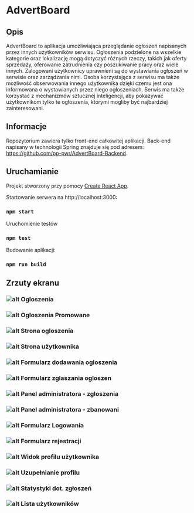 # AdvertBoard
## Opis
AdvertBoard to aplikacja umożliwiająca przeglądanie ogłoszeń napisanych przez innych użytkowników serwisu. Ogłoszenia podzielone na wszelkie kategorie oraz lokalizację mogą dotyczyć różnych rzeczy, takich jak oferty sprzedaży, oferowanie zatrudnienia czy poszukiwanie pracy oraz wiele innych. Zalogowani użytkownicy uprawnieni są do wystawiania ogłoszeń w serwisie oraz zarządzania nimi. Osoba korzystająca z serwisu ma także możliwość obserwowania innego użytkownika dzięki czemu jest ona informowana o wystawianych przez niego ogłoszeniach. Serwis ma także korzystać z mechanizmów sztucznej inteligencji, aby pokazywać użytkownikom tylko te ogłoszenia, którymi mogliby być najbardziej zainteresowani.

## Informacje
Repozytorium zawiera tylko front-end całkowitej aplikacji. Back-end napisany w technologii Spring znajduje się pod adresem: https://github.com/pp-pwr/AdvertBoard-Backend.


## Uruchamianie
Projekt stworzony przy pomocy [Create React App](https://github.com/facebook/create-react-app).

Startowanie serwera na http://localhost:3000:
### `npm start`

Uruchomienie testów
### `npm test`

Budowanie aplikacji:
### `npm run build`

## Zrzuty ekranu

### ![alt Ogloszenia](https://imgur.com/IMrtTxT.png)
### ![alt Ogloszenia Promowane](https://imgur.com/QxCSo8V.png)
### ![alt Strona ogloszenia](https://imgur.com/fbxWoDv.png)
### ![alt Strona użytkownika](https://imgur.com/kOSOafy.png)
### ![alt Formularz dodawania ogloszenia](https://imgur.com/kwFEQYe.png)
### ![alt Formularz zglaszania ogloszen](https://imgur.com/giXFLI1.png)
### ![alt Panel administratora - zgloszenia](https://imgur.com/HPiLDSQ.png)
### ![alt Panel administratora - zbanowani](https://imgur.com/S8nd67S.png)
### ![alt Formularz Logowania](https://imgur.com/bZvtGf6.png)
### ![alt Formularz rejestracji](https://imgur.com/QxRsPu8.png)
### ![alt Widok profilu użytkownika](https://imgur.com/bUT8fl8.png)
### ![alt Uzupełnianie profilu](https://imgur.com/92XcXRE.png)
### ![alt Statystyki dot. zgłoszeń](https://imgur.com/IkkHCe2.png)
### ![alt Lista użytkowników](https://imgur.com/pY4S91E.png)
